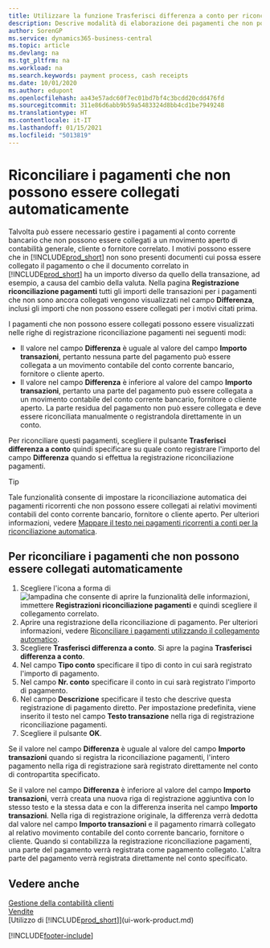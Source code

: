 ```yaml
---
title: Utilizzare la funzione Trasferisci differenza a conto per riconciliare i pagamenti
description: Descrive modalità di elaborazione dei pagamenti che non possono essere collegati a un documento, ad esempio, quando un tasso di cambio comporta una differenza negli importi.
author: SorenGP
ms.service: dynamics365-business-central
ms.topic: article
ms.devlang: na
ms.tgt_pltfrm: na
ms.workload: na
ms.search.keywords: payment process, cash receipts
ms.date: 10/01/2020
ms.author: edupont
ms.openlocfilehash: aa43e57adc60f7ec01bd7bf4c3bcdd20cdd476fd
ms.sourcegitcommit: 311e86d6abb9b59a5483324d8bb4cd1be7949248
ms.translationtype: HT
ms.contentlocale: it-IT
ms.lasthandoff: 01/15/2021
ms.locfileid: "5013819"
---
```

# <a name="reconcile-payments-that-cannot-be-applied-automatically"></a>Riconciliare i pagamenti che non possono essere collegati automaticamente
Talvolta può essere necessario gestire i pagamenti al conto corrente bancario che non possono essere collegati a un movimento aperto di contabilità generale, cliente o fornitore correlato. I motivi possono essere che in [!INCLUDE[prod_short](includes/prod_short.md)] non sono presenti documenti cui possa essere collegato il pagamento o che il documento correlato in [!INCLUDE[prod_short](includes/prod_short.md)] ha un importo diverso da quello della transazione, ad esempio, a causa del cambio della valuta. Nella pagina **Registrazione riconciliazione pagamenti** tutti gli importi delle transazioni per i pagamenti che non sono ancora collegati vengono visualizzati nel campo **Differenza**, inclusi gli importi che non possono essere collegati per i motivi citati prima.

I pagamenti che non possono essere collegati possono essere visualizzati nelle righe di registrazione riconciliazione pagamenti nei seguenti modi:

* Il valore nel campo **Differenza** è uguale al valore del campo **Importo transazioni**, pertanto nessuna parte del pagamento può essere collegata a un movimento contabile del conto corrente bancario, fornitore o cliente aperto.
* Il valore nel campo **Differenza** è inferiore al valore del campo **Importo transazioni**, pertanto una parte del pagamento può essere collegata a un movimento contabile del conto corrente bancario, fornitore o cliente aperto. La parte residua del pagamento non può essere collegata e deve essere riconciliata manualmente o registrandola direttamente in un conto.

Per riconciliare questi pagamenti, scegliere il pulsante **Trasferisci differenza a conto** quindi specificare su quale conto registrare l'importo del campo **Differenza** quando si effettua la registrazione riconciliazione pagamenti.

> [!TIP]  
>   Tale funzionalità consente di impostare la riconciliazione automatica dei pagamenti ricorrenti che non possono essere collegati ai relativi movimenti contabili del conto corrente bancario, fornitore o cliente aperto. Per ulteriori informazioni, vedere [Mappare il testo nei pagamenti ricorrenti a conti per la riconciliazione automatica](receivables-how-map-text-recurring-payments-accounts-auto-reconcilliation.md).

## <a name="to-reconcile-payments-that-cannot-be-applied-automatically"></a>Per riconciliare i pagamenti che non possono essere collegati automaticamente
1. Scegliere l'icona a forma di ![lampadina che consente di aprire la funzionalità delle informazioni](media/ui-search/search_small.png "Informazioni sull'operazione che si desidera eseguire"), immettere **Registrazioni riconciliazione pagamenti** e quindi scegliere il collegamento correlato.
2. Aprire una registrazione della riconciliazione di pagamento. Per ulteriori informazioni, vedere [Riconciliare i pagamenti utilizzando il collegamento automatico](receivables-how-reconcile-payments-auto-application.md).
3. Scegliere **Trasferisci differenza a conto**. Si apre la pagina **Trasferisci differenza a conto**.
4. Nel campo **Tipo conto** specificare il tipo di conto in cui sarà registrato l'importo di pagamento.
5. Nel campo **Nr. conto** specificare il conto in cui sarà registrato l'importo di pagamento.
6. Nel campo **Descrizione** specificare il testo che descrive questa registrazione di pagamento diretto. Per impostazione predefinita, viene inserito il testo nel campo **Testo transazione** nella riga di registrazione riconciliazione pagamenti.
7. Scegliere il pulsante **OK**.

Se il valore nel campo **Differenza** è uguale al valore del campo **Importo transazioni** quando si registra la riconciliazione pagamenti, l'intero pagamento nella riga di registrazione sarà registrato direttamente nel conto di contropartita specificato.

Se il valore nel campo **Differenza** è inferiore al valore del campo **Importo transazioni**, verrà creata una nuova riga di registrazione aggiuntiva con lo stesso testo e la stessa data e con la differenza inserita nel campo **Importo transazioni**. Nella riga di registrazione originale, la differenza verrà dedotta dal valore nel campo **Importo transazioni** e il pagamento rimarrà collegato al relativo movimento contabile del conto corrente bancario, fornitore o cliente. Quando si contabilizza la registrazione riconciliazione pagamenti, una parte del pagamento verrà registrata come pagamento collegato. L'altra parte del pagamento verrà registrata direttamente nel conto specificato.

## <a name="see-also"></a>Vedere anche
[Gestione della contabilità clienti](receivables-manage-receivables.md)  
[Vendite](sales-manage-sales.md)  
[Utilizzo di [!INCLUDE[prod_short](includes/prod_short.md)]](ui-work-product.md)


[!INCLUDE[footer-include](includes/footer-banner.md)]